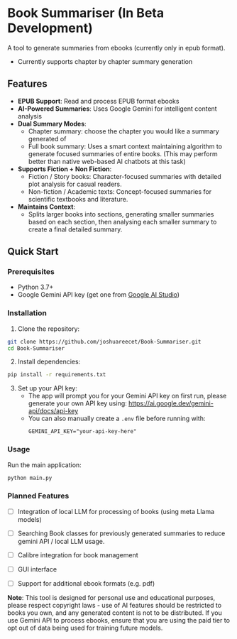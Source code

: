 # Book Summariser (In Beta Development)
A tool to generate summaries from ebooks (currently only in epub format).
- Currently supports chapter by chapter summary generation

## Features
- **EPUB Support**: Read and process EPUB format ebooks
- **AI-Powered Summaries**: Uses Google Gemini  for intelligent content analysis
- **Dual Summary Modes**: 
  - Chapter summary: choose the chapter you would like a summary generated of
  - Full book summary: Uses a smart context maintaining algorithm to generate focused summaries of entire books. (This may perform better than native web-based AI chatbots at this task)
- **Supports Fiction + Non Fiction**: 
  - Fiction / Story books: Character-focused summaries with detailed plot analysis for casual readers.
  - Non-fiction / Academic texts: Concept-focused summaries for scientific textbooks and literature.
- **Maintains Context**:
  - Splits larger books into sections, generating smaller summaries based on each section, then analysing each smaller summary to create a final detailed summary.


## Quick Start

### Prerequisites

- Python 3.7+
- Google Gemini API key (get one from [Google AI Studio](https://aistudio.google.com/))

### Installation

1. Clone the repository:
```bash
git clone https://github.com/joshuareecet/Book-Summariser.git
cd Book-Summariser
```

2. Install dependencies:
```bash
pip install -r requirements.txt
```

3. Set up your API key:
   - The app will prompt you for your Gemini API key on first run, please generate your own API key using: https://ai.google.dev/gemini-api/docs/api-key
   - You can also manually create a `.env` file before running with:
     ```
     GEMINI_API_KEY="your-api-key-here"
     ```

### Usage

Run the main application:
```bash
python main.py
```

### Planned Features
- [ ] Integration of local LLM for processing of books (using meta Llama models)
- [ ] Searching Book classes for previously generated summaries to reduce gemini API / local LLM usage.
- [ ] Calibre integration for book management
- [ ] GUI interface
- [ ] Support for additional ebook formats (e.g. pdf)


**Note**: This tool is designed for personal use and educational purposes, please respect copyright laws - use of AI features should be restricted to books you own, and any generated content is not to be distributed. If you use Gemini API to process ebooks, ensure that you are using the paid tier to opt out of data being used for training future models.
